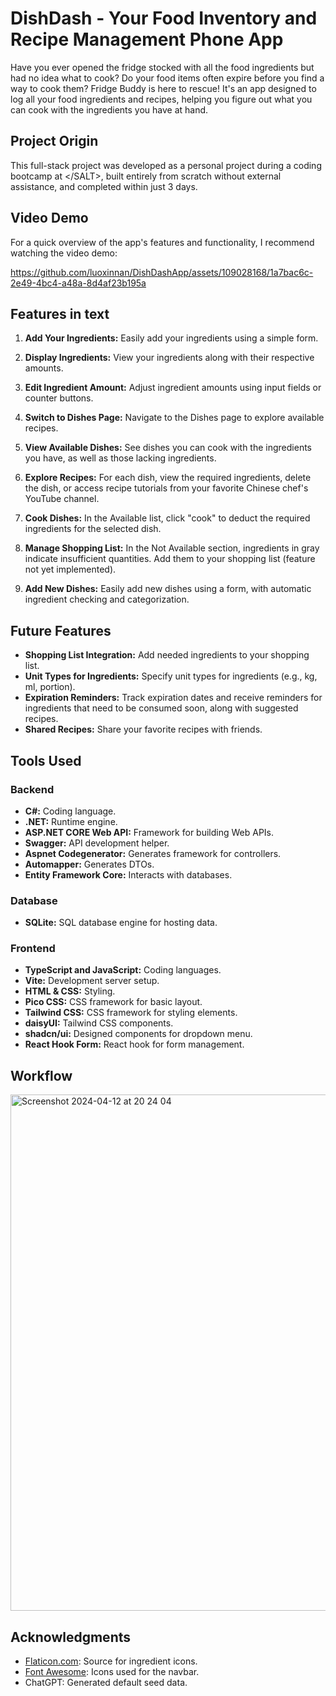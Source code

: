 # DishDash - Your Food Inventory and Recipe Management Phone App 

Have you ever opened the fridge stocked with all the food ingredients but had no idea what to cook? Do your food items often expire before you find a way to cook them? Fridge Buddy is here to rescue! It's an app designed to log all your food ingredients and recipes, helping you figure out what you can cook with the ingredients you have at hand.

## Project Origin

This full-stack project was developed as a personal project during a coding bootcamp at &lt;/SALT&gt;, built entirely from scratch without external assistance, and completed within just 3 days.


## Video Demo 
For a quick overview of the app's features and functionality, I recommend watching the video demo:


https://github.com/luoxinnan/DishDashApp/assets/109028168/1a7bac6c-2e49-4bc4-a48a-8d4af23b195a



## Features in text

1. **Add Your Ingredients:** Easily add your ingredients using a simple form.

2. **Display Ingredients:** View your ingredients along with their respective amounts.

3. **Edit Ingredient Amount:** Adjust ingredient amounts using input fields or counter buttons.

4. **Switch to Dishes Page:** Navigate to the Dishes page to explore available recipes.

5. **View Available Dishes:** See dishes you can cook with the ingredients you have, as well as those lacking ingredients.

6. **Explore Recipes:** For each dish, view the required ingredients, delete the dish, or access recipe tutorials from your favorite Chinese chef's YouTube channel.

7. **Cook Dishes:** In the Available list, click "cook" to deduct the required ingredients for the selected dish.

8. **Manage Shopping List:** In the Not Available section, ingredients in gray indicate insufficient quantities. Add them to your shopping list (feature not yet implemented).

9. **Add New Dishes:** Easily add new dishes using a form, with automatic ingredient checking and categorization.

## Future Features

- **Shopping List Integration:** Add needed ingredients to your shopping list.
- **Unit Types for Ingredients:** Specify unit types for ingredients (e.g., kg, ml, portion).
- **Expiration Reminders:** Track expiration dates and receive reminders for ingredients that need to be consumed soon, along with suggested recipes.
- **Shared Recipes:** Share your favorite recipes with friends.

## Tools Used

### Backend
- **C#:** Coding language.
- **.NET:** Runtime engine.
- **ASP.NET CORE Web API:** Framework for building Web APIs.
- **Swagger:** API development helper.
- **Aspnet Codegenerator:** Generates framework for controllers.
- **Automapper:** Generates DTOs.
- **Entity Framework Core:** Interacts with databases.

### Database
- **SQLite:** SQL database engine for hosting data.

### Frontend
- **TypeScript and JavaScript:** Coding languages.
- **Vite:** Development server setup.
- **HTML & CSS:** Styling.
- **Pico CSS:** CSS framework for basic layout.
- **Tailwind CSS:** CSS framework for styling elements.
- **daisyUI:** Tailwind CSS components.
- **shadcn/ui:** Designed components for dropdown menu.
- **React Hook Form:** React hook for form management.

## Workflow
<img width="826" alt="Screenshot 2024-04-12 at 20 24 04" src="https://github.com/luoxinnan/DishDashApp/assets/109028168/57d8ae6a-d559-42ca-8f7e-7bd19505d166">




## Acknowledgments

- [Flaticon.com](https://www.flaticon.com/): Source for ingredient icons.
- [Font Awesome](https://fontawesome.com/): Icons used for the navbar.
- ChatGPT: Generated default seed data.
